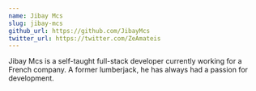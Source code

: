 ```yaml
---
name: Jibay Mcs
slug: jibay-mcs
github_url: https://github.com/JibayMcs
twitter_url: https://twitter.com/ZeAmateis
---
```

Jibay Mcs is a self-taught full-stack developer currently working for a French company. A former lumberjack, he has always had a passion for development.
